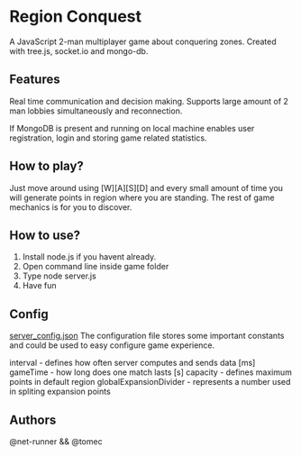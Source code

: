 # Region Conquest

A JavaScript 2-man multiplayer game about conquering zones. Created with tree.js, socket.io and mongo-db.

## Features

Real time communication and decision making. Supports large amount of 2 man lobbies simultaneously and reconnection.  

If MongoDB is present and running on local machine enables user registration, login and storing game related statistics.

## How to play?

Just move around using [W][A][S][D] and every small amount of time you will generate points in region where you are standing. The rest of game mechanics is for you to discover.

## How to use?

1. Install node.js if you havent already.
2. Open command line inside game folder
3. Type node server.js
4. Have fun

## Config
[server_config.json](/config/server_config.json)
The configuration file stores some important constants and could be used to easy configure game experience.

interval - defines how often server computes and sends data [ms]
gameTime - how long does one match lasts                    [s]
capacity - defines maximum points in default region
globalExpansionDivider - represents a number used in spliting expansion points

## Authors
@net-runner && @tomec